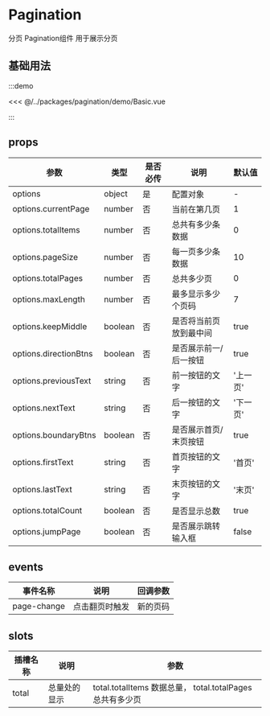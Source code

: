 # Pagination

分页
Pagination组件 用于展示分页

## 基础用法

:::demo

<<< @/../packages/pagination/demo/Basic.vue

:::

## props

| 参数 |  类型   | 是否必传 |   说明       | 默认值 |
| ---- | ------ | ----- | ------------- | ----- |
| options | object | 是 | 配置对象 | - |
| options.currentPage | number | 否 | 当前在第几页 | 1 |
| options.totalItems | number | 否 | 总共有多少条数据 | 0 |
| options.pageSize | number | 否 | 每一页多少条数据 | 10 |
| options.totalPages | number | 否 | 总共多少页 | 0 |
| options.maxLength | number | 否 | 最多显示多少个页码 | 7 |
| options.keepMiddle | boolean | 否 | 是否将当前页放到最中间 | true |
| options.directionBtns | boolean | 否 | 是否展示前一/后一按钮 | true |
| options.previousText | string | 否 | 前一按钮的文字 | '上一页' |
| options.nextText | string | 否 | 后一按钮的文字 | '下一页' |
| options.boundaryBtns | boolean | 否 | 是否展示首页/末页按钮 | true |
| options.firstText | string | 否 | 首页按钮的文字 | '首页' |
| options.lastText | string | 否 | 末页按钮的文字 | '末页' |
| options.totalCount | boolean | 否 | 是否显示总数 | true |
| options.jumpPage | boolean | 否 | 是否展示跳转输入框 | false |

## events

| 事件名称 |  说明   | 回调参数 |
| ---- | ------ | ----- |
| page-change | 点击翻页时触发 | 新的页码 |

## slots

| 插槽名称 |  说明   | 参数 |
| ---- | ------ | ----- |
| total | 总量处的显示 | total.totalItems 数据总量， total.totalPages总共有多少页 |
